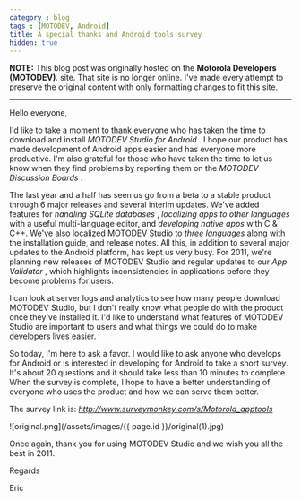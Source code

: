 ```yaml
---
category : blog
tags : [MOTODEV, Android]
title: A special thanks and Android tools survey
hidden: true
---
```

**NOTE:** This blog post was originally hosted on the **Motorola Developers (MOTODEV)**. site. That site is no longer online. I've made every attempt to preserve the original content with only formatting changes to fit this site.

---

Hello everyone,

I'd like to take a moment to thank everyone who has taken the time to
download and install *MOTODEV Studio for Android* . I hope our product
has made development of Android apps easier and has everyone more
productive. I'm also grateful for those who have taken the time to let
us know when they find problems by reporting them on the *MOTODEV
Discussion Boards* .

The last year and a half has seen us go from a beta to a stable product
through 6 major releases and several interim updates. We've added
features for *handling SQLite databases* , *localizing apps to other
languages* with a useful multi-language editor, and *developing native
apps* with C & C++. We've also localized MOTODEV Studio to *three
languages* along with the installation guide, and release notes. All
this, in addition to several major updates to the Android platform, has
kept us very busy. For 2011, we're planning new releases of MOTODEV
Studio and regular updates to our *App Validator* , which highlights
inconsistencies in applications before they become problems for users.

I can look at server logs and analytics to see how many people download
MOTODEV Studio, but I don't really know what people do with the product
once they've installed it. I'd like to understand what features of
MOTODEV Studio are important to users and what things we could do to
make developers lives easier.

So today, I'm here to ask a favor. I would like to ask anyone who
develops for Android or is interested in developing for Android to take
a short survey. It's about 20 questions and it should take less than 10
minutes to complete. When the survey is complete, I hope to have a
better understanding of everyone who uses the product and how we can
serve them better.

The survey link is: *http://www.surveymonkey.com/s/Motorola_apptools*

![original.png](/assets/images/{{ page.id }}/original(1).jpg)

Once again, thank you for using MOTODEV Studio and we wish you all the
best in 2011.

Regards

Eric
